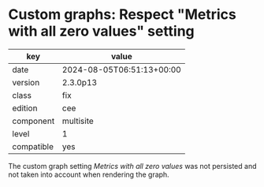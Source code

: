 [//]: # (werk v2)
# Custom graphs: Respect "Metrics with all zero values" setting

key        | value
---------- | ---
date       | 2024-08-05T06:51:13+00:00
version    | 2.3.0p13
class      | fix
edition    | cee
component  | multisite
level      | 1
compatible | yes

The custom graph setting _Metrics with all zero values_ was not persisted and not taken into account
when rendering the graph.
